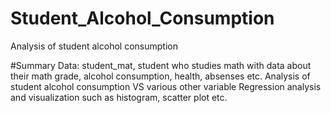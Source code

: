 # Student_Alcohol_Consumption
Analysis of student alcohol consumption

#Summary
Data: student_mat, student who studies math with data about their math grade, alcohol consumption, health, absenses etc.
Analysis of student alcohol consumption VS various other variable
Regression analysis and visualization such as histogram, scatter plot etc. 

